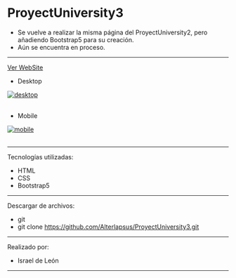 # ProyectUniversity3

- Se vuelve a realizar la misma página del ProyectUniversity2, pero añadiendo Bootstrap5 para su creación.
- Aún se encuentra en proceso. 

---

<a href="https://sitedogi.netlify.app/index.html">Ver WebSite</a>

- Desktop

<a href="https://postimg.cc/sQYp4T1b" target="_blank"><img src="https://i.postimg.cc/gJ5Nd5pc/desktop.png" alt="desktop"/></a><br/><br/>

- Mobile

<a href="https://postimages.org/" target="_blank"><img src="https://i.postimg.cc/d3yn0BQ2/mobile.png" alt="mobile"/></a><br/><br/>

---

Tecnologías utilizadas:

- HTML 
- CSS
- Bootstrap5

---


Descargar de archivos: 

- git 
- git clone https://github.com/Alterlapsus/ProyectUniversity3.git

---

Realizado por: 

- Israel de León 

---
